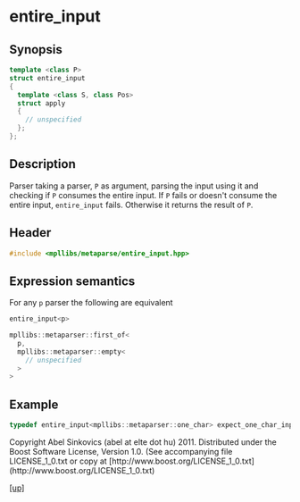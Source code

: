 # entire_input

## Synopsis

```cpp
template <class P>
struct entire_input
{
  template <class S, class Pos>
  struct apply
  {
    // unspecified
  };
};
```

## Description

Parser taking a parser, `P` as argument, parsing the input using it and checking
if `P` consumes the entire input. If `P` fails or doesn't consume the entire
input, `entire_input` fails. Otherwise it returns the result of `P`.

## Header

```cpp
#include <mpllibs/metaparse/entire_input.hpp>
```

## Expression semantics

For any `p` parser the following are equivalent

```cpp
entire_input<p>

mpllibs::metaparser::first_of<
  p,
  mpllibs::metaparser::empty<
    // unspecified
  >
>
```

## Example

```cpp
typedef entire_input<mpllibs::metaparser::one_char> expect_one_char_input;
```

<p class="copyright">
Copyright Abel Sinkovics (abel at elte dot hu) 2011.
Distributed under the Boost Software License, Version 1.0.
(See accompanying file LICENSE_1_0.txt or copy at
[http://www.boost.org/LICENSE_1_0.txt](http://www.boost.org/LICENSE_1_0.txt)
</p>

[[up]](reference.html)


